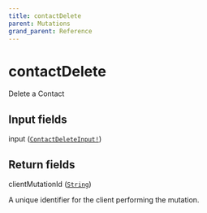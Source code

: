 ```yaml
---
title: contactDelete
parent: Mutations
grand_parent: Reference
---
```


# contactDelete

Delete a Contact

## Input fields

<div class="field-entry ">
  <span id="input" class="field-name anchored">input (<code><a href="/docs/reference/input_object/contactdeleteinput">ContactDeleteInput!</a></code>)</span>

  <div class="description-wrapper">

  </div>
</div>

## Return fields

<div class="field-entry ">
  <span id="clientmutationid" class="field-name anchored">clientMutationId (<code><a href="/docs/reference/scalar/string">String</a></code>)</span>

  <div class="description-wrapper">
   <p>A unique identifier for the client performing the mutation.</p>

  </div>
</div>

